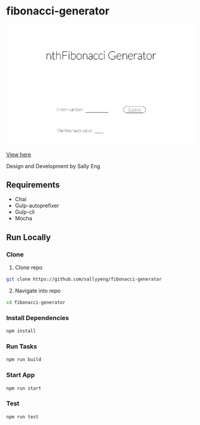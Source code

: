 # fibonacci-generator
![Demo](https://github.com/sallyyeng/fibonacci-generator/blob/master/fib-gen.png)

[View here](http://fibonacci-generator.s3-website-us-west-1.amazonaws.com/ "fibGen")

Design and Development by Sally Eng

## Requirements
- Chai
- Gulp-autoprefixer
- Gulp-cli
- Mocha

## Run Locally

### Clone
1. Clone repo
```sh
git clone https://github.com/sallyyeng/fibonacci-generator
```
2. Navigate into repo
```sh
cd fibonacci-generator
```

### Install Dependencies
```sh
npm install
```

### Run Tasks
```sh
npm run build
```

### Start App
```sh
npm run start
```

### Test
```sh
npm run test
```
